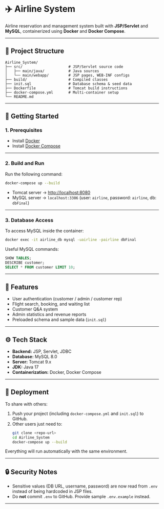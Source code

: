 # ✈️ Airline System

Airline reservation and management system built with **JSP/Servlet** and **MySQL**, containerized using **Docker** and **Docker Compose**.

---

## 📂 Project Structure

```
Airline_System/
├── src/                     # JSP/Servlet source code
│   ├── main/java/           # Java sources
│   └── main/webapp/         # JSP pages, WEB-INF configs
├── build/                   # Compiled classes
├── init.sql                 # Database schema & seed data
├── Dockerfile               # Tomcat build instructions
├── docker-compose.yml       # Multi-container setup
└── README.md
```

---

## 🚀 Getting Started

### 1. Prerequisites
- Install [Docker](https://www.docker.com/products/docker-desktop)  
- Install [Docker Compose](https://docs.docker.com/compose/)  

---


### 2. Build and Run
Run the following command:

```bash
docker-compose up --build
```

- Tomcat server → [http://localhost:8080](http://localhost:8080)  
- MySQL server → `localhost:3306` (user: `airline`, password: `airline`, db: `dbFinal`)  

---

### 3. Database Access
To access MySQL inside the container:

```bash
docker exec -it airline_db mysql -uairline -pairline dbFinal
```

Useful MySQL commands:
```sql
SHOW TABLES;
DESCRIBE customer;
SELECT * FROM customer LIMIT 10;
```

---

## 🛫 Features
- User authentication (customer / admin / customer rep)
- Flight search, booking, and waiting list
- Customer Q&A system
- Admin statistics and revenue reports
- Preloaded schema and sample data (`init.sql`)

---

## ⚙️ Tech Stack
- **Backend:** JSP, Servlet, JDBC  
- **Database:** MySQL 8.0  
- **Server:** Tomcat 9.x  
- **JDK:** Java 17  
- **Containerization:** Docker, Docker Compose  

---

## 📌 Deployment
To share with others:
1. Push your project (including `docker-compose.yml` and `init.sql`) to GitHub.
2. Other users just need to:
   ```bash
   git clone <repo-url>
   cd Airline_System
   docker-compose up --build
   ```

Everything will run automatically with the same environment.

---

## 🔒 Security Notes
- Sensitive values (DB URL, username, password) are now read from `.env` instead of being hardcoded in JSP files.
- Do **not** commit `.env` to GitHub. Provide sample `.env.example` instead.

---
